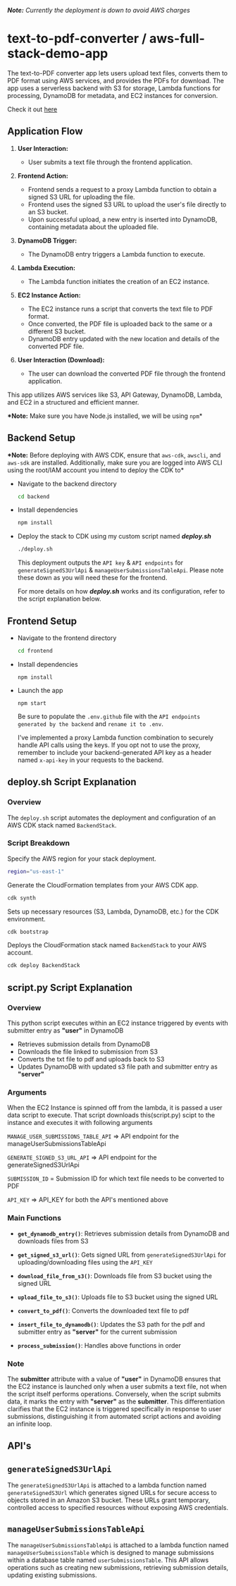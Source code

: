 ***Note:*** *Currently the deployment is down to avoid AWS charges*

# text-to-pdf-converter / aws-full-stack-demo-app

The text-to-PDF converter app lets users upload text files, converts them to PDF format using AWS services, and provides the PDFs for download. The app uses a serverless backend with S3 for storage, Lambda functions for processing, DynamoDB for metadata, and EC2 instances for conversion. 

Check it out [here](https://main.d3fcjrh4xirwm0.amplifyapp.com)

## Application Flow

1. **User Interaction:**

   - User submits a text file through the frontend application.

2. **Frontend Action:**

   - Frontend sends a request to a proxy Lambda function to obtain a signed S3 URL for uploading the file.
   - Frontend uses the signed S3 URL to upload the user's file directly to an S3 bucket.
   - Upon successful upload, a new entry is inserted into DynamoDB, containing metadata about the uploaded file.

3. **DynamoDB Trigger:**

   - The DynamoDB entry triggers a Lambda function to execute.

4. **Lambda Execution:**

   - The Lambda function initiates the creation of an EC2 instance.

5. **EC2 Instance Action:**

   - The EC2 instance runs a script that converts the text file to PDF format.
   - Once converted, the PDF file is uploaded back to the same or a different S3 bucket.
   - DynamoDB entry updated with the new location and details of the converted PDF file.

6. **User Interaction (Download):**
   - The user can download the converted PDF file through the frontend application.

This app utilizes AWS services like S3, API Gateway, DynamoDB, Lambda, and EC2 in a structured and efficient manner.

**\*Note:** Make sure you have Node.js installed, we will be using `npm`\*

## Backend Setup

**\*Note:** Before deploying with AWS CDK, ensure that `aws-cdk`, `awscli`, and `aws-sdk` are installed. Additionally, make sure you are logged into AWS CLI using the root/IAM account you intend to deploy the CDK to\*

- Navigate to the backend directory

  ```sh
  cd backend
  ```

- Install dependencies

  ```sh
  npm install
  ```

- Deploy the stack to CDK using my custom script named **_deploy.sh_**

  ```sh
  ./deploy.sh
  ```

  This deployment outputs the `API key` & `API endpoints` for `generateSignedS3UrlApi` & `manageUserSubmissionsTableApi`. Please note these down as you will need these for the frontend.

  For more details on how **_deploy.sh_** works and its configuration, refer to the script explanation below.

## Frontend Setup

- Navigate to the frontend directory

  ```sh
  cd frontend
  ```

- Install dependencies

  ```
  npm install
  ```

- Launch the app

  ```
  npm start
  ```

  Be sure to populate the `.env.github` file with the `API endpoints generated by the backend` and `rename it to .env`.

  I've implemented a proxy Lambda function combination to securely handle API calls using the keys. If you opt not to use the proxy, remember to include your backend-generated
  API key as a header named `x-api-key` in your requests to the backend.

## **deploy.sh** Script Explanation

### Overview

The `deploy.sh` script automates the deployment and configuration of an AWS CDK stack named `BackendStack`.

### Script Breakdown

Specify the AWS region for your stack deployment.

```bash
region="us-east-1"
```

Generate the CloudFormation templates from your AWS CDK app.

```bash
cdk synth
```

Sets up necessary resources (S3, Lambda, DynamoDB, etc.) for the CDK environment.

```bash
cdk bootstrap
```

Deploys the CloudFormation stack named `BackendStack` to your AWS account.

```bash
cdk deploy BackendStack
```

## **script.py** Script Explanation

### Overview

This python script executes within an EC2 instance triggered by events with submitter entry as **"user"** in DynamoDB

- Retrieves submission details from DynamoDB
- Downloads the file linked to submission from S3
- Converts the txt file to pdf and uploads back to S3
- Updates DynamoDB with updated s3 file path and submitter entry as **"server"**

### Arguments

When the EC2 Instance is spinned off from the lambda, it is passed a user data script to execute. That script downloads this(script.py) scipt to the instance and executes it with following arguments

`MANAGE_USER_SUBMISSIONS_TABLE_API` => API endpoint for the manageUserSubmissionsTableApi

`GENERATE_SIGNED_S3_URL_API` => API endpoint for the generateSignedS3UrlApi

`SUBMISSION_ID` = Submission ID for which text file needs to be converted to PDF

`API_KEY` => API_KEY for both the API's mentioned above

### Main Functions

- **`get_dynamodb_entry()`**: Retrieves submission details from DynamoDB and downloads files from S3

- **`get_signed_s3_url()`**: Gets signed URL from `generateSignedS3UrlApi` for uploading/downloading files using the `API_KEY`

- **`download_file_from_s3()`**: Downloads file from S3 bucket using the signed URL

- **`upload_file_to_s3()`**: Uploads file to S3 bucket using the signed URL
- **`convert_to_pdf()`**: Converts the downloaded text file to pdf

- **`insert_file_to_dynamodb()`**: Updates the S3 path for the pdf and submitter entry as **"server"** for the current submission

- **`process_submission()`**: Handles above functions in order

### Note

The **submitter** attribute with a value of **"user"** in DynamoDB ensures that the EC2 instance is launched only when a user submits a text file, not when the script itself performs operations. Conversely, when the script submits data, it marks the entry with **"server"** as the **submitter**. This differentiation clarifies that the EC2 instance is triggered specifically in response to user submissions, distinguishing it from automated script actions and avoiding an infinite loop.

## API's

## `generateSignedS3UrlApi`

The `generateSignedS3UrlApi` is attached to a lambda function named `generateSignedS3Url` which generates signed URLs for secure access to objects stored in an Amazon S3 bucket. These URLs grant temporary, controlled access to specified resources without exposing AWS credentials.

## `manageUserSubmissionsTableApi`

The `manageUserSubmissionsTableApi` is attached to a lambda function named `manageUserSubmissionsTable` which is designed to manage submissions within a database table named `userSubmissionsTable`. This API allows operations such as creating new submissions, retrieving submission details, updating existing submissions.
